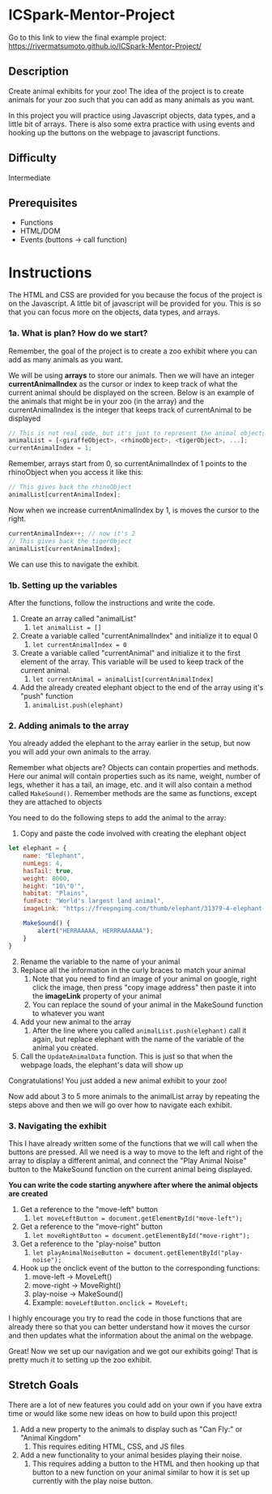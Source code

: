 # ICSpark-Mentor-Project

Go to this link to view the final example project: https://rivermatsumoto.github.io/ICSpark-Mentor-Project/

## Description

Create animal exhibits for your zoo! The idea of the project is to create animals for your zoo such that you can add as many animals as you want.

In this project you will practice using Javascript objects, data types, and a little bit of arrays. There is also some extra practice with using events and hooking up the buttons on the webpage to javascript functions.

## Difficulty

Intermediate

## Prerequisites

* Functions
* HTML/DOM
* Events (buttons -> call function)

# Instructions

The HTML and CSS are provided for you because the focus of the project is on the Javascript. A little bit of javascript will be provided for you. This is so that you can focus more on the objects, data types, and arrays.

### 1a. What is plan? How do we start?

Remember, the goal of the project is to create a zoo exhibit where you can add as many animals as you want.

We will be using **arrays** to store our animals. Then we will have an integer **currentAnimalIndex** as the cursor or index to keep track of what the current animal should be displayed on the screen. Below is an example of the animals that might be in your zoo (in the array) and the currentAnimalIndex is the integer that keeps track of currentAnimal to be displayed

```js
// This is not real code, but it's just to represent the animal objects
animalList = [<giraffeObject>, <rhinoObject>, <tigerObject>, ...];
currentAnimalIndex = 1;
```

Remember, arrays start from 0, so currentAnimalIndex of 1 points to the rhinoObject when you access it like this:

```js
// This gives back the rhinoObject
animalList[currentAnimalIndex];
```

Now when we increase currentAnimalIndex by 1, is moves the cursor to the right.

```js
currentAnimalIndex++; // now it's 2
// This gives back the tigerObject
animalList[currentAnimalIndex];
```

We can use this to navigate the exhibit.

### 1b. Setting up the variables

After the functions, follow the instructions and write the code.

1. Create an array called "animalList"
   1. `let animalList = []`
2. Create a variable called "currentAnimalIndex" and initialize it to equal 0
   1. `let currentAnimalIndex = 0`
3. Create a variable called "currentAnimal" and initialize it to the first element of the array. This variable will be used to keep track of the current animal.
   1. `let currentAnimal = animalList[currentAnimalIndex]`
4. Add the already created elephant object to the end of the array using it's "push" function
   1. `animalList.push(elephant)`

### 2. Adding animals to the array

You already added the elephant to the array earlier in the setup, but now you will add your own animals to the array.

Remember what objects are? Objects can contain properties and methods. Here our animal will contain properties such as its name, weight, number of legs, whether it has a tail, an image, etc. and it will also contain a method called `MakeSound()`. Remember methods are the same as functions, except they are attached to objects

You need to do the following steps to add the animal to the array:

1. Copy and paste the code involved with creating the elephant object

```js
let elephant = {
    name: "Elephant",
    numLegs: 4,
    hasTail: true,
    weight: 8000,
    height: "10\"0'",
    habitat: "Plains",
    funFact: "World's largest land animal",
    imageLink: "https://freepngimg.com/thumb/elephant/31379-4-elephant-transparent-background.png",

    MakeSound() {
        alert("HERRAAAAA, HERRRAAAAAA");
    }
}
```

2. Rename the variable to the name of your animal
3. Replace all the information in the curly braces to match your animal
   1. Note that you need to find an image of your animal on google, right click the image, then press "copy image address" then paste it into the **imageLink** property of your animal
   2. You can replace the sound of your animal in the MakeSound function to whatever you want
4. Add your new animal to the array
   1. After the line where you called `animalList.push(elephant)` call it again, but replace elephant with the name of the variable of the animal you created.
5. Call the `UpdateAnimalData` function. This is just so that when the webpage loads, the elephant's data will show up

Congratulations! You just added a new animal exhibit to your zoo! 

Now add about 3 to 5 more animals to the animalList array by repeating the steps above and then we will go over how to navigate each exhibit.

### 3. Navigating the exhibit

This I have already written some of the functions that we will call when the buttons are pressed. All we need is a way to move to the left and right of the array to display a different animal, and connect the "Play Animal Noise" button to the MakeSound function on the current animal being displayed.

**You can write the code starting anywhere after where the animal objects are created**

1. Get a reference to the "move-left" button
   1. `let moveLeftButton = document.getElementById("move-left");`
2. Get a reference to the "move-right" button
   1. `let moveRightButton = document.getElementById("move-right");`
3. Get a reference to the "play-noise" button
   1. `let playAnimalNoiseButton = document.getElementById("play-noise");`
4. Hook up the onclick event of the button to the corresponding functions:
   1. move-left -> MoveLeft()
   2. move-right -> MoveRight()
   3. play-noise -> MakeSound()
   4. Example: `moveLeftButton.onclick = MoveLeft;`

I highly encourage you try to read the code in those functions that are already there so that you can better understand how it moves the cursor and then updates what the information about the animal on the webpage.


Great! Now we set up our navigation and we got our exhibits going! That is pretty much it to setting up the zoo exhibit. 

## Stretch Goals

There are a lot of new features you could add on your own if you have extra time or would like some new ideas on how to build upon this project!

1. Add a new property to the animals to display such as "Can Fly:" or "Animal Kingdom"
   1. This requires editing HTML, CSS, and JS files
2. Add a new functionality to your animal besides playing their noise.
   1. This requires adding a button to the HTML and then hooking up that button to a new function on your animal similar to how it is set up currently with the play noise button.